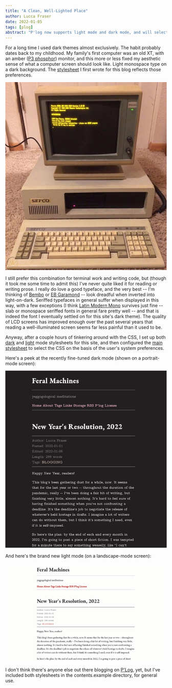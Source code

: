 ```yaml
---
title: "A Clean, Well-Lighted Place"
author: Lucca Fraser
date: 2022-01-05
tags: [plog]
abstract: "P'log now supports light mode and dark mode, and will select the stylesheet on the basis of system preferences."
---
```


For a long time I used dark themes almost exclusively. The habit probably dates back to my childhood. My family's first computer was an old XT, with an amber ([P3 phosphor](https://en.wikipedia.org/wiki/Phosphor#Standard_phosphor_types)) monitor, and this more or less fixed my aesthetic sense of what a computer screen should look like. Light monospace type on a dark background. The [stylesheet](/css/darkmode.css) I first wrote for this blog reflects those preferences.

![An amber phosphor monitor on an old XT computer](../img/old-computer-amber-monitor.jpg)

I still prefer this combination for terminal work and writing code, but (though it took me some time to admit this) I've never quite liked it for reading or writing prose. I really do love a good typeface, and the very best -- I'm thinking of [Bembo](http://www.georgduffner.at/ebgaramond/) or [EB Garamond](http://www.georgduffner.at/ebgaramond/) -- look dreadful when inverted into light-on-dark. Seriffed typefaces in general suffer when displayed in this way, with a few exceptions (I think [Latin Modern Mono](https://www.fontsquirrel.com/fonts/latin-modern-mono) survives just fine -- slab or monospace seriffed fonts in general fare pretty well -- and that is indeed the font I eventually settled on for this site's dark theme). The quality of LCD screens has improved enough over the past several years that reading a well-illuminated screen seems far less painful than it used to be.

Anyway, after a couple hours of tinkering around with the CSS, I set up both [dark](/css/darkmode.css) and [light](/css/lightmode.css) mode stylesheets for this site, and then configured the [main stylesheet](/css/stylesheet.css) to select the CSS on the basis of the user's system preferences. 

Here's a peek at the recently fine-tuned dark mode (shown on a portrait-mode screen):

![A peek at the slightly-tweaked dark mode](../img/darkmode.jpg)

And here's the brand new light mode (on a landscape-mode screen):

![a peek at the brand new light mode](../img/lightmode.jpg)

I don't think there's anyone else out there blogging on [P'Log](https://github.com/oblivia-simplex/plog), yet, but I've included both stylesheets in the contents.example directory, for general use.


